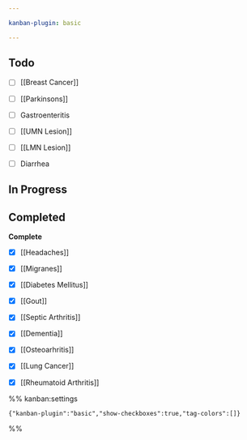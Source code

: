 ```yaml
---

kanban-plugin: basic

---
```


## Todo

- [ ] [[Breast Cancer]]
- [ ] [[Parkinsons]]
- [ ] Gastroenteritis
- [ ] [[UMN Lesion]]
- [ ] [[LMN Lesion]]
- [ ] Diarrhea


## In Progress



## Completed

**Complete**
- [x] [[Headaches]]
- [x] [[Migranes]]
- [x] [[Diabetes Mellitus]]
- [x] [[Gout]]
- [x] [[Septic Arthritis]]
- [x] [[Dementia]]
- [x] [[Osteoarhritis]]
- [x] [[Lung Cancer]]
- [x] [[Rheumatoid Arthritis]]




%% kanban:settings
```
{"kanban-plugin":"basic","show-checkboxes":true,"tag-colors":[]}
```
%%